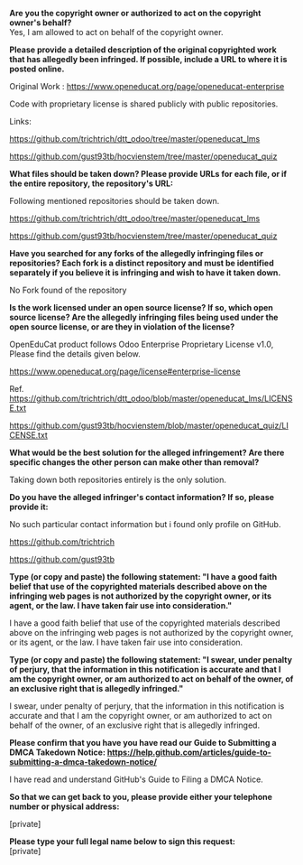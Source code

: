 **Are you the copyright owner or authorized to act on the copyright owner's behalf?**  
Yes, I am allowed to act on behalf of the copyright owner.

**Please provide a detailed description of the original copyrighted work that has allegedly been infringed. If possible, include a URL to where it is posted online.**

Original Work : https://www.openeducat.org/page/openeducat-enterprise

Code with proprietary license is shared publicly with public repositories.

Links:

https://github.com/trichtrich/dtt_odoo/tree/master/openeducat_lms

https://github.com/gust93tb/hocvienstem/tree/master/openeducat_quiz

**What files should be taken down? Please provide URLs for each file, or if the entire repository, the repository's URL:**

Following mentioned repositories should be taken down.

https://github.com/trichtrich/dtt_odoo/tree/master/openeducat_lms

https://github.com/gust93tb/hocvienstem/tree/master/openeducat_quiz

**Have you searched for any forks of the allegedly infringing files or repositories? Each fork is a distinct repository and must be identified separately if you believe it is infringing and wish to have it taken down.**

No Fork found of the repository

**Is the work licensed under an open source license? If so, which open source license? Are the allegedly infringing files being used under the open source license, or are they in violation of the license?**

OpenEduCat product follows Odoo Enterprise Proprietary License v1.0, Please find the details given below.

https://www.openeducat.org/page/license#enterprise-license

Ref.  
https://github.com/trichtrich/dtt_odoo/blob/master/openeducat_lms/LICENSE.txt

https://github.com/gust93tb/hocvienstem/blob/master/openeducat_quiz/LICENSE.txt

**What would be the best solution for the alleged infringement? Are there specific changes the other person can make other than removal?**

Taking down both repositories entirely is the only solution.

**Do you have the alleged infringer's contact information? If so, please provide it:**

No such particular contact information but i found only profile on GitHub.

https://github.com/trichtrich

https://github.com/gust93tb

**Type (or copy and paste) the following statement: "I have a good faith belief that use of the copyrighted materials described above on the infringing web pages is not authorized by the copyright owner, or its agent, or the law. I have taken fair use into consideration."**

I have a good faith belief that use of the copyrighted materials described above on the infringing web pages is not authorized by the copyright owner, or its agent, or the law. I have taken fair use into consideration.

**Type (or copy and paste) the following statement: "I swear, under penalty of perjury, that the information in this notification is accurate and that I am the copyright owner, or am authorized to act on behalf of the owner, of an exclusive right that is allegedly infringed."**

I swear, under penalty of perjury, that the information in this notification is accurate and that I am the copyright owner, or am authorized to act on behalf of the owner, of an exclusive right that is allegedly infringed.

**Please confirm that you have you have read our Guide to Submitting a DMCA Takedown Notice: https://help.github.com/articles/guide-to-submitting-a-dmca-takedown-notice/**

I have read and understand GitHub's Guide to Filing a DMCA Notice.

**So that we can get back to you, please provide either your telephone number or physical address:**

[private]

**Please type your full legal name below to sign this request:**  
[private]

